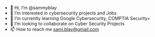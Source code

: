 - 👋 Hi, I’m @sammyblay
- 👀 I’m interested in cybersecurity projects and Jobs
- 🌱 I’m currently learning Google Cybersecurity, COMPTIA Security+
- 💞️ I’m looking to collaborate on Cyber Security Projects
- 📫 How to reach me sami.blay@gmail.com

<!---
sammyblay/sammyblay is a ✨ special ✨ repository because its `README.md` (this file) appears on your GitHub profile.
You can click the Preview link to take a look at your changes.
--->
